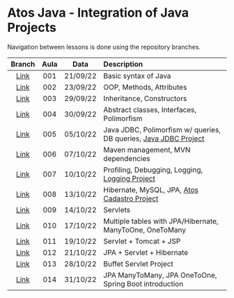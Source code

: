 # Atos Java - Integration of Java Projects

Navigation between lessons is done using the repository branches.

| Branch | Aula | Data    | Description 
|:---:|:--------:|:---------:|:-------------|
| <a href="https://github.com/gxlpes/atos-java/tree/001_aula_210922">Link</a> | 001 | 21/09/22 | Basic syntax of Java 
| <a href="https://github.com/gxlpes/atos-java/tree/002_aula_230922">Link</a> | 002 | 23/09/22 | OOP, Methods, Attributes
| <a href="https://github.com/gxlpes/atos-java/tree/003_aula_290922">Link</a>| 003 | 29/09/22 | Inheritance, Constructors 
| <a href="https://github.com/gxlpes/atos-java/tree/004_aula_300922">Link</a> | 004 | 30/09/22 | Abstract classes, Interfaces, Polimorfism 
| <a href="https://github.com/gxlpes/atos-java/tree/005_aula_051022">Link</a> | 005 | 05/10/22 | Java JDBC, Polimorfism w/ queries, DB queries, <a href="https://github.com/gxlpes/atos-java/tree/006_aula_071022/demo">Java JDBC Project</a>
| <a href="https://github.com/gxlpes/atos-java/tree/006_aula_071022">Link</a> | 006 | 07/10/22 | Maven management, MVN dependencies 
| <a href="https://github.com/gxlpes/atos-java/tree/007_aula_101022">Link</a>| 007 | 10/10/22 | Profiling, Debugging, Logging, <a href="https://github.com/gxlpes/atos-java/tree/007_aula_101022/logging3">Logging Project</a>
| <a href="https://github.com/gxlpes/atos-java/tree/008_aula_131022">Link</a>| 008 | 13/10/22 | Hibernate, MySQL, JPA, <a href="https://github.com/gxlpes/atos-java/tree/008_aula_131022/atos-cadastro">Atos Cadastro Project</a>
| <a href="https://github.com/gxlpes/atos-java/tree/009_aula_141022">Link</a>| 009 | 14/10/22 | Servlets
| <a href="https://github.com/gxlpes/atos-java/tree/010_aula_171022">Link</a>| 010 | 17/10/22 | Multiple tables with JPA/Hibernate, ManyToOne, OneToMany
| <a href="https://github.com/gxlpes/atos-java/tree/011_aula_191022">Link</a>| 011 | 19/10/22 | Servlet + Tomcat + JSP
| <a href="https://github.com/gxlpes/atos-java/tree/012_aula_211022">Link</a>| 012 | 21/10/22 | JPA + Servlet + Hibernate
| <a href="https://github.com/gxlpes/atos-java/tree/013_aula_311022">Link</a>| 013 | 28/10/22 | Buffet Servlet Project
| <a href="https://github.com/gxlpes/atos-java/tree/013_aula_311022">Link</a>| 014 | 31/10/22 | JPA ManyToMany, JPA OneToOne, Spring Boot introduction






